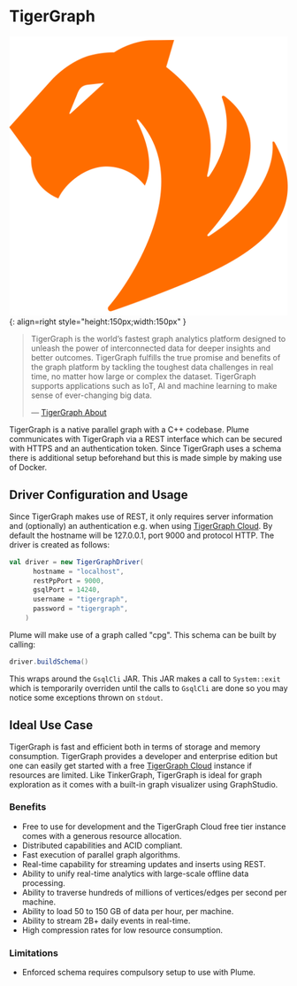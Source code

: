 # TigerGraph

![TigerGraph Logo](../assets/images/databases/tigergraph.png){: align=right style="height:150px;width:150px" }

>TigerGraph is the world’s fastest graph analytics platform designed to unleash the power of
>interconnected data for deeper insights and better outcomes. TigerGraph fulfills the true promise
>and benefits of the graph platform by tackling the toughest data challenges in real time, no matter
>how large or complex the dataset. TigerGraph supports applications such as IoT, AI and machine
>learning to make sense of ever-changing big data.
>
> —  [TigerGraph About](https://www.tigergraph.com/about/)

TigerGraph is a native parallel graph with a C++ codebase. Plume communicates with TigerGraph via a
REST interface which can be secured with HTTPS and an authentication token. Since TigerGraph uses a
schema there is additional setup beforehand but this is made simple by making use of Docker.

## Driver Configuration and Usage

Since TigerGraph makes use of REST, it only requires server information and (optionally) an
authentication e.g. when using [TigerGraph Cloud](https://www.tigergraph.com/cloud/). By default the hostname will be 127.0.0.1, port 9000 and protocol HTTP. The driver is
created as follows:
```scala
val driver = new TigerGraphDriver(
      hostname = "localhost",
      restPpPort = 9000,
      gsqlPort = 14240,
      username = "tigergraph",
      password = "tigergraph",
    )
```

Plume will make use of a graph called "cpg". This schema can be built by calling:
```scala
driver.buildSchema()
```
This wraps around the `GsqlCli` JAR. This JAR makes a call to `System::exit` which is temporarily
overriden until the calls to `GsqlCli` are done so you may notice some exceptions thrown on 
`stdout`.

## Ideal Use Case

TigerGraph is fast and efficient both in terms of storage and memory consumption. TigerGraph
provides a developer and enterprise edition but one can easily get started with a free [TigerGraph
Cloud](https://www.tigergraph.com/cloud/) instance if resources are limited. Like TinkerGraph,
TigerGraph is ideal for graph exploration as it comes with a built-in graph visualizer using
GraphStudio.

### Benefits

- Free to use for development and the TigerGraph Cloud free tier instance comes with a generous
  resource allocation.
- Distributed capabilities and ACID compliant.
- Fast execution of parallel graph algorithms.
- Real-time capability for streaming updates and inserts using REST.
- Ability to unify real-time analytics with large-scale offline data processing.
- Ability to traverse hundreds of millions of vertices/edges per second per machine.
- Ability to load 50 to 150 GB of data per hour, per machine.
- Ability to stream 2B+ daily events in real-time.
- High compression rates for low resource consumption.

### Limitations

- Enforced schema requires compulsory setup to use with Plume.
